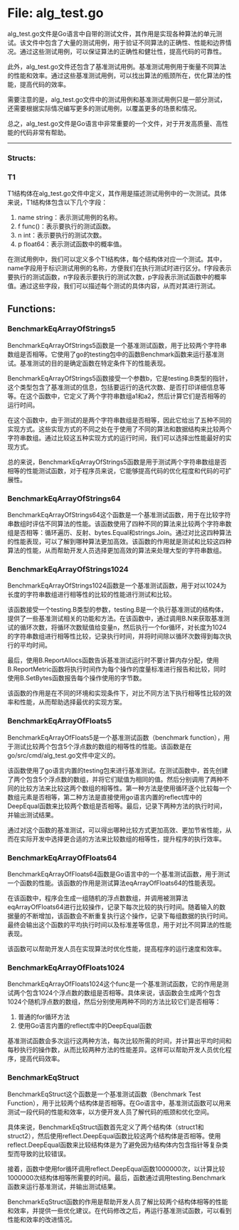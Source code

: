 # File: alg_test.go

alg_test.go文件是Go语言中自带的测试文件，其作用是实现各种算法的单元测试。该文件中包含了大量的测试用例，用于验证不同算法的正确性、性能和边界情况。通过这些测试用例，可以保证算法的正确性和健壮性，提高代码的可靠性。

此外，alg_test.go文件还包含了基准测试用例。基准测试用例用于衡量不同算法的性能和效率。通过这些基准测试用例，可以找出算法的瓶颈所在，优化算法的性能，提高代码的效率。

需要注意的是，alg_test.go文件中的测试用例和基准测试用例只是一部分测试，还需要根据实际情况编写更多的测试用例，以覆盖更多的场景和情况。

总之，alg_test.go文件是Go语言中非常重要的一个文件，对于开发高质量、高性能的代码非常有帮助。




---

### Structs:

### T1

T1结构体在alg_test.go文件中定义，其作用是描述测试用例中的一次测试。具体来说，T1结构体包含以下几个字段：

1. name string：表示测试用例的名称。
2. f func()：表示要执行的测试函数。
3. n int：表示要执行的测试次数。
4. p float64：表示测试函数中的概率值。

在测试用例中，我们可以定义多个T1结构体，每个结构体对应一个测试。其中，name字段用于标识测试用例的名称，方便我们在执行测试时进行区分。f字段表示要执行的测试函数，n字段表示要执行的测试次数，p字段表示测试函数中的概率值。通过这些字段，我们可以描述每个测试的具体内容，从而对其进行测试。



## Functions:

### BenchmarkEqArrayOfStrings5

BenchmarkEqArrayOfStrings5函数是一个基准测试函数，用于比较两个字符串数组是否相等。它使用了go的testing包中的函数Benchmark函数来运行基准测试。基准测试的目的是确定函数在特定条件下的性能表现。

BenchmarkEqArrayOfStrings5函数接受一个参数b，它是testing.B类型的指针，这个类型包含了基准测试的信息，包括要运行的迭代次数、是否打印详细信息等等。在这个函数中，它定义了两个字符串数组a1和a2，然后计算它们是否相等的运行时间。

在这个函数中，由于测试的是两个字符串数组是否相等，因此它给出了五种不同的实现方式。这些实现方式的不同之处在于使用了不同的算法和数据结构来比较两个字符串数组。通过比较这五种实现方式的运行时间，我们可以选择出性能最好的实现方式。

总的来说，BenchmarkEqArrayOfStrings5函数是用于测试两个字符串数组是否相等的性能测试函数，对于程序员来说，它能够提高代码的优化程度和代码的可扩展性。



### BenchmarkEqArrayOfStrings64

BenchmarkEqArrayOfStrings64这个函数是一个基准测试函数，用于在比较字符串数组时评估不同算法的性能。该函数使用了四种不同的算法来比较两个字符串数组是否相等：循环遍历、反射、bytes.Equal和strings.Join。通过对比这四种算法的性能表现，可以了解到哪种算法更加高效。该函数的作用就是测试和比较这四种算法的性能，从而帮助开发人员选择更加高效的算法来处理大型的字符串数组。



### BenchmarkEqArrayOfStrings1024

BenchmarkEqArrayOfStrings1024函数是一个基准测试函数，用于对以1024为长度的字符串数组进行相等性的比较的性能进行测试和比较。

该函数接受一个testing.B类型的参数，testing.B是一个执行基准测试的结构体，提供了一些基准测试相关的功能和方法。在该函数中，通过调用B.N来获取基准测试的循环次数，将循环次数赋值给变量n，然后执行一个for循环，对长度为1024的字符串数组进行相等性比较，记录执行时间，并将时间除以循环次数得到每次执行的平均时间。

最后，使用B.ReportAllocs函数告诉基准测试运行时不要计算内存分配，使用B.ReportMetric函数将执行时间作为每个操作的度量标准进行报告和比较，同时使用B.SetBytes函数报告每个操作使用的字节数。

该函数的作用是在不同的环境和实现条件下，对比不同方法下执行相等性比较的效率和性能，从而帮助选择最优的实现方案。



### BenchmarkEqArrayOfFloats5

BenchmarkEqArrayOfFloats5是一个基准测试函数（benchmark function），用于测试比较两个包含5个浮点数的数组的相等性的性能。该函数是在go/src/cmd/alg_test.go文件中定义的。

该函数使用了go语言内置的testing包来进行基准测试。在测试函数中，首先创建了两个包含5个浮点数的数组，并将它们赋值为相同的值。然后分别调用了两种不同的比较方法来比较这两个数组的相等性。第一种方法是使用循环逐个比较每一个数组元素是否相等，第二种方法是直接使用go语言内置的reflect库中的DeepEqual函数来比较两个数组是否相等。最后，记录下两种方法的执行时间，并输出测试结果。

通过对这个函数的基准测试，可以得出哪种比较方式更加高效、更加节省性能，从而在实际开发中选择更合适的方法来比较数组的相等性，提升程序的执行效率。



### BenchmarkEqArrayOfFloats64

BenchmarkEqArrayOfFloats64函数是Go语言中的一个基准测试函数，用于测试一个函数的性能。该函数的作用是测试算法eqArrayOfFloats64的性能表现。

在该函数中，程序会生成一组随机的浮点数数组，并调用被测算法eqArrayOfFloats64进行比较操作，记录下每次比较的执行时间。随着输入的数据量的不断增加，该函数会不断重复执行这个操作，记录下每组数据的执行时间。最终会输出这个函数的平均执行时间以及标准差等信息，用于对比不同算法的性能表现。

该函数可以帮助开发人员在实现算法时优化性能，提高程序的运行速度和效率。



### BenchmarkEqArrayOfFloats1024

BenchmarkEqArrayOfFloats1024这个func是一个基准测试函数，它的作用是测试两个包含1024个浮点数的数组是否相等。具体来说，该函数会生成两个包含1024个随机浮点数的数组，然后分别使用两种不同的方法比较它们是否相等：

1. 普通的for循环方法
2. 使用Go语言内置的reflect库中的DeepEqual函数

基准测试函数会多次运行这两种方法，每次比较所需的时间，并计算出平均时间和每秒执行的操作数，从而比较两种方法的性能差异。这样可以帮助开发人员优化程序，提高代码效率。



### BenchmarkEqStruct

BenchmarkEqStruct这个函数是一个基准测试函数（Benchmark Test Function），用于比较两个结构体是否相等。在Go语言中，基准测试函数可以用来测试一段代码的性能和效率，以方便开发人员了解代码的瓶颈和优化空间。

具体来说，BenchmarkEqStruct函数首先定义了两个结构体（struct1和struct2），然后使用reflect.DeepEqual函数比较这两个结构体是否相等。使用reflect.DeepEqual函数来比较结构体是为了避免因为结构体内包含指针等复杂类型而导致的比较错误。

接着，函数中使用for循环调用reflect.DeepEqual函数1000000次，以计算比较1000000次结构体相等所需要的时间。最后，函数通过调用testing.Benchmark函数来运行基准测试，并输出测试结果。

BenchmarkEqStruct函数的作用是帮助开发人员了解比较两个结构体相等的性能和效率，并提供一些优化建议。在代码修改之后，再运行基准测试函数，可以看到性能和效率的改进情况。



